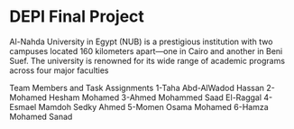 # DEPI Final Project
 Al-Nahda University in Egypt (NUB) is a prestigious institution with two campuses located 160 kilometers apart—one in Cairo and another in Beni Suef. The university is renowned for its wide range of academic programs across four major faculties

Team Members and Task Assignments
1-Taha Abd-AlWadod Hassan
2-Mohamed Hesham Mohamed
3-Ahmed Mohammed Saad El-Raggal
4-Esmael Mamdoh Sedky Ahmed
5-Momen Osama Mohamed
6-Hamza Mohamed Sanad
